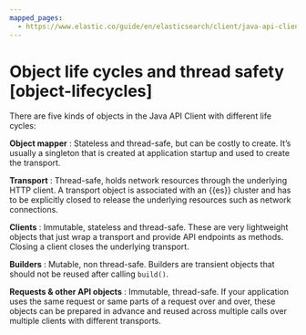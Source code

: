 ```yaml
---
mapped_pages:
  - https://www.elastic.co/guide/en/elasticsearch/client/java-api-client/current/object-lifecycles.html
---
```


# Object life cycles and thread safety [object-lifecycles]

There are five kinds of objects in the Java API Client with different life cycles:

**Object mapper**
:   Stateless and thread-safe, but can be costly to create. It’s usually a singleton that is created at application startup and used to create the transport.

**Transport**
:   Thread-safe, holds network resources through the underlying HTTP client. A transport object is associated with an {{es}} cluster and has to be explicitly closed to release the underlying resources such as network connections.

**Clients**
:   Immutable, stateless and thread-safe. These are very lightweight objects that just wrap a transport and provide API endpoints as methods. Closing a client closes the underlying transport.

**Builders**
:   Mutable, non thread-safe. Builders are transient objects that should not be reused after calling `build()`.

**Requests & other API objects**
:   Immutable, thread-safe. If your application uses the same request or same parts of a request over and over, these objects can be prepared in advance and reused across multiple calls over multiple clients with different transports.

